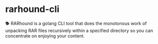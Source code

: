 # rarhound-cli
🐕 RARhound is a golang CLI tool that does the monotonous work of unpacking RAR files recursively within a specified directory so you can concentrate on enjoying your content.
